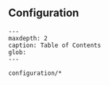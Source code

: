 ## Configuration

```{toctree}
---
maxdepth: 2
caption: Table of Contents
glob:
---

configuration/*
```
